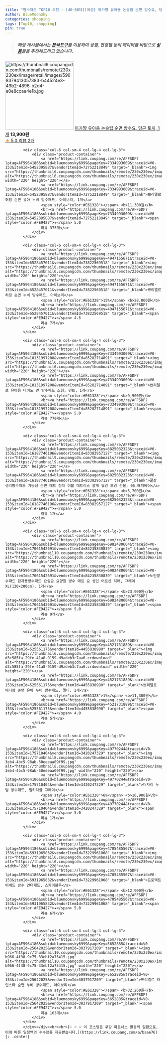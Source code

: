 ```yaml
---
title: "방수패드 TOP10 추천 - [40~50대][여성] 아가짱 유아용 논슬립 순면 방수요, 당근 토끼, 1개"
author: BlueMoonSky
categories: shopping
tags: [Top10, shopping]
pin: true
---
```


> ##### 해당 게시물에서는 [**분석도구**](https://itemscout.io/)를 이용하여 **성별**, **연령별** 등의 데이터를 바탕으로 [**상품**](https://link.coupang.com/a/baae76)들을 추천해드리고 있습니다.
<div class="container"><div class="row">
            <div class="col-6 col-sm-4 col-lg-4 col-lg-3">
                <div class="product-container">
                    <a href="https://link.coupang.com/re/AFFSDP?lptag=AF5964186&subid=bluemoonsky6999&pageKey=6746350719&traceid=V0-153&itemId=15763419462&vendorItemId=82976836090" target="_blank"><img src="https://thumbnail9.coupangcdn.com/thumbnails/remote/230x230ex/image/retail/images/5908379413057383-b44524e3-49b2-4896-b2d4-e0e8ccae4e1b.jpg" alt="https://thumbnail9.coupangcdn.com/thumbnails/remote/230x230ex/image/retail/images/5908379413057383-b44524e3-49b2-4896-b2d4-e0e8ccae4e1b.jpg" width="220" height="220"></a>
                    <a href="https://link.coupang.com/re/AFFSDP?lptag=AF5964186&subid=bluemoonsky6999&pageKey=6746350719&traceid=V0-153&itemId=15763419462&vendorItemId=82976836090" target="_blank">아가짱 유아용 논슬립 순면 방수요, 당근 토끼, 1개</a>
                    <span style="color:#E61328"></span> <b>13,900원</b>
                    <br><a href="https://link.coupang.com/re/AFFSDP?lptag=AF5964186&subid=bluemoonsky6999&pageKey=6746350719&traceid=V0-153&itemId=15763419462&vendorItemId=82976836090" target="_blank"><span style="color:#FE9427">★</span> 5.0
                    리뷰 2개</a>
                </div>
            </div>
            
            <div class="col-6 col-sm-4 col-lg-4 col-lg-3">
                <div class="product-container">
                    <a href="https://link.coupang.com/re/AFFSDP?lptag=AF5964186&subid=bluemoonsky6999&pageKey=7334993009&traceid=V0-153&itemId=5452395887&vendorItemId=72752218849" target="_blank"><img src="https://thumbnail6.coupangcdn.com/thumbnails/remote/230x230ex/image/rs_quotation_api/gjfkurlw/ef8cd38a1dbd413b87ba48e5d43a2b17.jpg" alt="https://thumbnail6.coupangcdn.com/thumbnails/remote/230x230ex/image/rs_quotation_api/gjfkurlw/ef8cd38a1dbd413b87ba48e5d43a2b17.jpg" width="220" height="220"></a>
                    <a href="https://link.coupang.com/re/AFFSDP?lptag=AF5964186&subid=bluemoonsky6999&pageKey=7334993009&traceid=V0-153&itemId=5452395887&vendorItemId=72752218849" target="_blank">쁘리엘르 허밍 순면 유아 누비 방수패드, 아이보리, 1개</a>
                    <span style="color:#E61328"></span> <b>11,300원</b>
                    <br><a href="https://link.coupang.com/re/AFFSDP?lptag=AF5964186&subid=bluemoonsky6999&pageKey=7334993009&traceid=V0-153&itemId=5452395887&vendorItemId=72752218849" target="_blank"><span style="color:#FE9427">★</span> 5.0
                    리뷰 375개</a>
                </div>
            </div>
            
            <div class="col-6 col-sm-4 col-lg-4 col-lg-3">
                <div class="product-container">
                    <a href="https://link.coupang.com/re/AFFSDP?lptag=AF5964186&subid=bluemoonsky6999&pageKey=4947155671&traceid=V0-153&itemId=6528457011&vendorItemId=73822569518" target="_blank"><img src="https://thumbnail6.coupangcdn.com/thumbnails/remote/230x230ex/image/rs_quotation_api/eiz31yai/c8f90423d9494409a62a78c7383ae8df.jpg" alt="https://thumbnail6.coupangcdn.com/thumbnails/remote/230x230ex/image/rs_quotation_api/eiz31yai/c8f90423d9494409a62a78c7383ae8df.jpg" width="220" height="220"></a>
                    <a href="https://link.coupang.com/re/AFFSDP?lptag=AF5964186&subid=bluemoonsky6999&pageKey=4947155671&traceid=V0-153&itemId=6528457011&vendorItemId=73822569518" target="_blank">쁘리엘르 허밍 순면 누비 방수패드, 아이보리</a>
                    <span style="color:#E61328">15%</span> <b>28,800원</b>
                    <br><a href="https://link.coupang.com/re/AFFSDP?lptag=AF5964186&subid=bluemoonsky6999&pageKey=4947155671&traceid=V0-153&itemId=6528457011&vendorItemId=73822569518" target="_blank"><span style="color:#FE9427">★</span> 4.5
                    리뷰 7개</a>
                </div>
            </div>
            
            <div class="col-6 col-sm-4 col-lg-4 col-lg-3">
                <div class="product-container">
                    <a href="https://link.coupang.com/re/AFFSDP?lptag=AF5964186&subid=bluemoonsky6999&pageKey=7334993009&traceid=V0-153&itemId=18131997208&vendorItemId=85282714891" target="_blank"><img src="https://thumbnail6.coupangcdn.com/thumbnails/remote/230x230ex/image/rs_quotation_api/kdtouy2f/280aee8260bd4fe7bf878b281494c2be.jpg" alt="https://thumbnail6.coupangcdn.com/thumbnails/remote/230x230ex/image/rs_quotation_api/kdtouy2f/280aee8260bd4fe7bf878b281494c2be.jpg" width="220" height="220"></a>
                    <a href="https://link.coupang.com/re/AFFSDP?lptag=AF5964186&subid=bluemoonsky6999&pageKey=7334993009&traceid=V0-153&itemId=18131997208&vendorItemId=85282714891" target="_blank">쁘리엘르 유아용 다이노 면 방수패드 소형, 민트, 1개</a>
                    <span style="color:#E61328"></span> <b>9,900원</b>
                    <br><a href="https://link.coupang.com/re/AFFSDP?lptag=AF5964186&subid=bluemoonsky6999&pageKey=7334993009&traceid=V0-153&itemId=18131997208&vendorItemId=85282714891" target="_blank"><span style="color:#FE9427">★</span> 5.0
                    리뷰 770개</a>
                </div>
            </div>
            
            <div class="col-6 col-sm-4 col-lg-4 col-lg-3">
                <div class="product-container">
                    <a href="https://link.coupang.com/re/AFFSDP?lptag=AF5964186&subid=bluemoonsky6999&pageKey=6825032323&traceid=V0-153&itemId=16187746196&vendorItemId=83382957127" target="_blank"><img src="https://thumbnail9.coupangcdn.com/thumbnails/remote/230x230ex/image/vendor_inventory/c9d8/8e80b0dce6c8f011ff208a26629377a2875db68aef48c06f6da21e99140b.jpg" alt="https://thumbnail9.coupangcdn.com/thumbnails/remote/230x230ex/image/vendor_inventory/c9d8/8e80b0dce6c8f011ff208a26629377a2875db68aef48c06f6da21e99140b.jpg" width="220" height="220"></a>
                    <a href="https://link.coupang.com/re/AFFSDP?lptag=AF5964186&subid=bluemoonsky6999&pageKey=6825032323&traceid=V0-153&itemId=16187746196&vendorItemId=83382957127" target="_blank">꿀잠 생리방수패드 기능성 순면 매트 침대 이불 매트리스 깔개 월경 초경 선물, 05.해피베어</a>
                    <span style="color:#E61328"></span> <b>5,700원</b>
                    <br><a href="https://link.coupang.com/re/AFFSDP?lptag=AF5964186&subid=bluemoonsky6999&pageKey=6825032323&traceid=V0-153&itemId=16187746196&vendorItemId=83382957127" target="_blank"><span style="color:#FE9427">★</span> 5.0
                    리뷰 1개</a>
                </div>
            </div>
            
            <div class="col-6 col-sm-4 col-lg-4 col-lg-3">
                <div class="product-container">
                    <a href="https://link.coupang.com/re/AFFSDP?lptag=AF5964186&subid=bluemoonsky6999&pageKey=6982480604&traceid=V0-153&itemId=17061542691&vendorItemId=84235830839" target="_blank"><img src="https://thumbnail10.coupangcdn.com/thumbnails/remote/230x230ex/image/vendor_inventory/718d/8aad172f2086d88cf55e3153aa90b0b8a68900ed1b60ba037915f316b724.jpg" alt="https://thumbnail10.coupangcdn.com/thumbnails/remote/230x230ex/image/vendor_inventory/718d/8aad172f2086d88cf55e3153aa90b0b8a68900ed1b60ba037915f316b724.jpg" width="220" height="220"></a>
                    <a href="https://link.coupang.com/re/AFFSDP?lptag=AF5964186&subid=bluemoonsky6999&pageKey=6982480604&traceid=V0-153&itemId=17061542691&vendorItemId=84235830839" target="_blank">노인방수패드 환자용방수패드 요실금 요양원 방수 매트 요 성인 어르신 치매, 그레이 XL(120×200cm), 1개</a>
                    <span style="color:#E61328"></span> <b>23,900원</b>
                    <br><a href="https://link.coupang.com/re/AFFSDP?lptag=AF5964186&subid=bluemoonsky6999&pageKey=6982480604&traceid=V0-153&itemId=17061542691&vendorItemId=84235830839" target="_blank"><span style="color:#FE9427">★</span> 5.0
                    리뷰 9개</a>
                </div>
            </div>
            
            <div class="col-6 col-sm-4 col-lg-4 col-lg-3">
                <div class="product-container">
                    <a href="https://link.coupang.com/re/AFFSDP?lptag=AF5964186&subid=bluemoonsky6999&pageKey=4521731889&traceid=V0-153&itemId=525561175&vendorItemId=4455838990" target="_blank"><img src="https://thumbnail6.coupangcdn.com/thumbnails/remote/230x230ex/image/retail/images/5072517554057183-d3c585fa-29fe-41a8-9159-d9adeb3c7aa6.crdownload" alt="https://thumbnail6.coupangcdn.com/thumbnails/remote/230x230ex/image/retail/images/5072517554057183-d3c585fa-29fe-41a8-9159-d9adeb3c7aa6.crdownload" width="220" height="220"></a>
                    <a href="https://link.coupang.com/re/AFFSDP?lptag=AF5964186&subid=bluemoonsky6999&pageKey=4521731889&traceid=V0-153&itemId=525561175&vendorItemId=4455838990" target="_blank">쁘리엘르 애니팜 순면 유아 누비 방수패드, 멀티, 1개</a>
                    <span style="color:#E61328">1%</span> <b>11,300원</b>
                    <br><a href="https://link.coupang.com/re/AFFSDP?lptag=AF5964186&subid=bluemoonsky6999&pageKey=4521731889&traceid=V0-153&itemId=525561175&vendorItemId=4455838990" target="_blank"><span style="color:#FE9427">★</span> 4.0
                    리뷰 5개</a>
                </div>
            </div>
            
            <div class="col-6 col-sm-4 col-lg-4 col-lg-3">
                <div class="product-container">
                    <a href="https://link.coupang.com/re/AFFSDP?lptag=AF5964186&subid=bluemoonsky6999&pageKey=49770244&traceid=V0-153&itemId=175710404&vendorItemId=3420247329" target="_blank"><img src="https://thumbnail8.coupangcdn.com/thumbnails/remote/230x230ex/image/product/image/vendoritem/2018/10/31/3420247329/a8890c07-3eb4-4bc5-98ab-50eeeaa09f99.jpg" alt="https://thumbnail8.coupangcdn.com/thumbnails/remote/230x230ex/image/product/image/vendoritem/2018/10/31/3420247329/a8890c07-3eb4-4bc5-98ab-50eeeaa09f99.jpg" width="220" height="220"></a>
                    <a href="https://link.coupang.com/re/AFFSDP?lptag=AF5964186&subid=bluemoonsky6999&pageKey=49770244&traceid=V0-153&itemId=175710404&vendorItemId=3420247329" target="_blank">더자리 누빔 방수패드, 밀키차콜 그레이</a>
                    <span style="color:#E61328">6%</span> <b>16,900원</b>
                    <br><a href="https://link.coupang.com/re/AFFSDP?lptag=AF5964186&subid=bluemoonsky6999&pageKey=49770244&traceid=V0-153&itemId=175710404&vendorItemId=3420247329" target="_blank"><span style="color:#FE9427">★</span> 5.0
                    리뷰 1개</a>
                </div>
            </div>
            
            <div class="col-6 col-sm-4 col-lg-4 col-lg-3">
                <div class="product-container">
                    <a href="https://link.coupang.com/re/AFFSDP?lptag=AF5964186&subid=bluemoonsky6999&pageKey=4705485567&traceid=V0-153&itemId=5931965832&vendorItemId=73229961068" target="_blank"><img src="https://thumbnail6.coupangcdn.com/thumbnails/remote/230x230ex/image/rs_quotation_api/sqsfokdz/3db09793c4fe4b898f8da9463edb9e32.jpg" alt="https://thumbnail6.coupangcdn.com/thumbnails/remote/230x230ex/image/rs_quotation_api/sqsfokdz/3db09793c4fe4b898f8da9463edb9e32.jpg" width="220" height="220"></a>
                    <a href="https://link.coupang.com/re/AFFSDP?lptag=AF5964186&subid=bluemoonsky6999&pageKey=4705485567&traceid=V0-153&itemId=5931965832&vendorItemId=73229961068" target="_blank">프로텍트어베드 방수 언더패드, 스카이블루</a>
                    <span style="color:#E61328"></span> <b>12,900원</b>
                    <br><a href="https://link.coupang.com/re/AFFSDP?lptag=AF5964186&subid=bluemoonsky6999&pageKey=4705485567&traceid=V0-153&itemId=5931965832&vendorItemId=73229961068" target="_blank"><span style="color:#FE9427">★</span> 5.0
                    리뷰 6개</a>
                </div>
            </div>
            
            <div class="col-6 col-sm-4 col-lg-4 col-lg-3">
                <div class="product-container">
                    <a href="https://link.coupang.com/re/AFFSDP?lptag=AF5964186&subid=bluemoonsky6999&pageKey=5652885&traceid=V0-153&itemId=25642025&vendorItemId=3037917209" target="_blank"><img src="https://thumbnail10.coupangcdn.com/thumbnails/remote/230x230ex/image/product/image/vendoritem/2016/11/08/3037917209/b8d54cd5-b966-4f38-9c75-33ebf2a75415.jpg" alt="https://thumbnail10.coupangcdn.com/thumbnails/remote/230x230ex/image/product/image/vendoritem/2016/11/08/3037917209/b8d54cd5-b966-4f38-9c75-33ebf2a75415.jpg" width="220" height="220"></a>
                    <a href="https://link.coupang.com/re/AFFSDP?lptag=AF5964186&subid=bluemoonsky6999&pageKey=5652885&traceid=V0-153&itemId=25642025&vendorItemId=3037917209" target="_blank">쁘리엘르 라인스타 순면 누비 방수패드, 아이보리</a>
                    <span style="color:#E61328"></span> <b>32,260원</b>
                    <br><a href="https://link.coupang.com/re/AFFSDP?lptag=AF5964186&subid=bluemoonsky6999&pageKey=5652885&traceid=V0-153&itemId=25642025&vendorItemId=3037917209" target="_blank"><span style="color:#FE9427">★</span> 5.0
                    리뷰 103개</a>
                </div>
            </div>
            </div></div><br><br>[💦 💦 💦 이 포스팅은 쿠팡 파트너스 활동의 일환으로, 이에 따른 일정액의 수수료를 제공받습니다.](https://link.coupang.com/a/baae76){: .center}